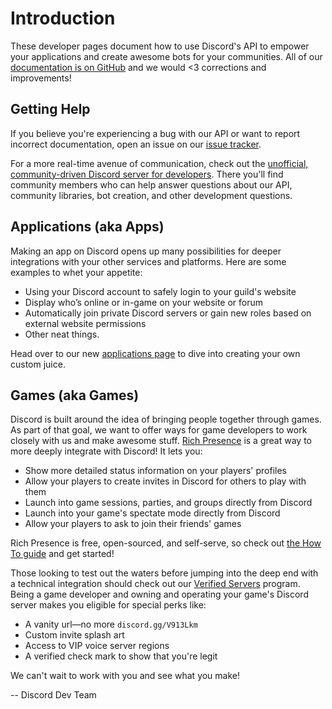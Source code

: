 # Introduction

These developer pages document how to use Discord's API to empower your applications and create awesome bots for your
communities. All of our [documentation is on GitHub](https://github.com/discordapp/discord-api-docs) and we would
<3 corrections and improvements!

## Getting Help

If you believe you're experiencing a bug with our API or want to report incorrect documentation, open an issue on our [issue tracker](https://github.com/discordapp/discord-api-docs/issues).

For a more real-time avenue of communication, check out the [unofficial, community-driven Discord server for developers](https://discord.gg/discord-api). There you'll find community members who can help answer questions about our API, community libraries, bot creation, and other development questions.

## Applications (aka Apps)

Making an app on Discord opens up many possibilities for deeper integrations with your other services and platforms.
Here are some examples to whet your appetite:

- Using your Discord account to safely login to your guild's website
- Display who’s online or in-game on your website or forum
- Automatically join private Discord servers or gain new roles based on external website permissions
- Other neat things.

Head over to our new [applications page](#MY_APPLICATIONS/top) to dive into creating your own custom juice.

## Games (aka Games)

Discord is built around the idea of bringing people together through games. As part of that goal, we want to offer ways for game developers to work closely with us and make awesome stuff. [Rich Presence](https://discordapp.com/rich-presence) is a great way to more deeply integrate with Discord! It lets you:

- Show more detailed status information on your players' profiles
- Allow your players to create invites in Discord for others to play with them
- Launch into game sessions, parties, and groups directly from Discord
- Launch into your game's spectate mode directly from Discord
- Allow your players to ask to join their friends' games

Rich Presence is free, open-sourced, and self-serve, so check out [the How To guide](#DOCS_RICH_PRESENCE_HOW_TO/) and get started!

Those looking to test out the waters before jumping into the deep end with a technical integration should check out our [Verified Servers](https://discordapp.com/verification) program. Being a game developer and owning and operating your game's Discord server makes you eligible for special perks like:

- A vanity url—no more `discord.gg/V913Lkm`
- Custom invite splash art
- Access to VIP voice server regions
- A verified check mark to show that you're legit

We can't wait to work with you and see what you make!

-- Discord Dev Team
